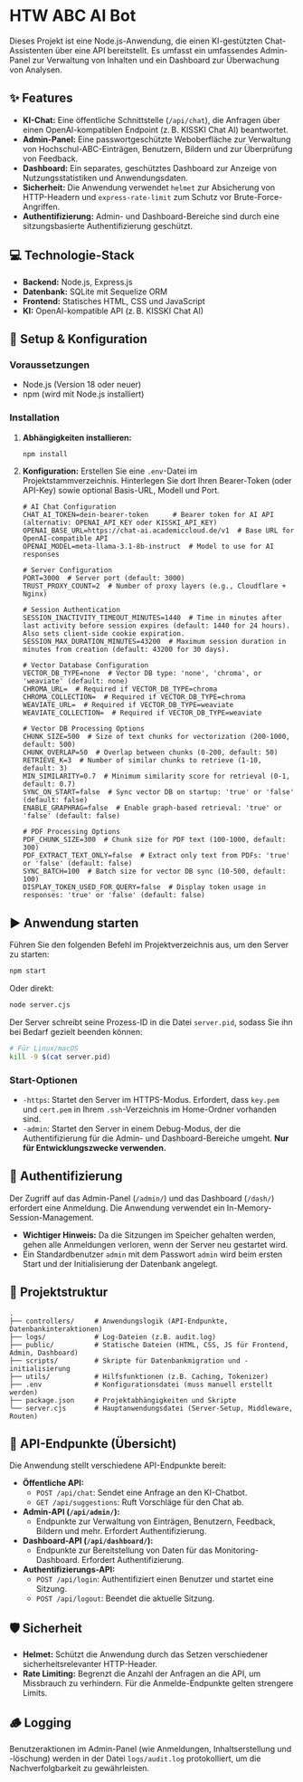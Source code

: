# HTW ABC AI Bot

Dieses Projekt ist eine Node.js-Anwendung, die einen KI-gestützten Chat-Assistenten über eine API bereitstellt. Es umfasst ein umfassendes Admin-Panel zur Verwaltung von Inhalten und ein Dashboard zur Überwachung von Analysen.

## ✨ Features

- **KI-Chat:** Eine öffentliche Schnittstelle (`/api/chat`), die Anfragen über einen OpenAI-kompatiblen Endpoint (z. B. KISSKI Chat AI) beantwortet.
- **Admin-Panel:** Eine passwortgeschützte Weboberfläche zur Verwaltung von Hochschul-ABC-Einträgen, Benutzern, Bildern und zur Überprüfung von Feedback.
- **Dashboard:** Ein separates, geschütztes Dashboard zur Anzeige von Nutzungsstatistiken und Anwendungsdaten.
- **Sicherheit:** Die Anwendung verwendet `helmet` zur Absicherung von HTTP-Headern und `express-rate-limit` zum Schutz vor Brute-Force-Angriffen.
- **Authentifizierung:** Admin- und Dashboard-Bereiche sind durch eine sitzungsbasierte Authentifizierung geschützt.

## 💻 Technologie-Stack

- **Backend:** Node.js, Express.js
- **Datenbank:** SQLite mit Sequelize ORM
- **Frontend:** Statisches HTML, CSS und JavaScript
- **KI:** OpenAI-kompatible API (z. B. KISSKI Chat AI)

## 🚀 Setup & Konfiguration

### Voraussetzungen

- Node.js (Version 18 oder neuer)
- npm (wird mit Node.js installiert)

### Installation

1.  **Abhängigkeiten installieren:**
    ```bash
    npm install
    ```

2.  **Konfiguration:**
    Erstellen Sie eine `.env`-Datei im Projektstammverzeichnis. Hinterlegen Sie dort Ihren Bearer-Token (oder API-Key) sowie optional Basis-URL, Modell und Port.

    ```env
    # AI Chat Configuration
    CHAT_AI_TOKEN=dein-bearer-token      # Bearer token for AI API (alternativ: OPENAI_API_KEY oder KISSKI_API_KEY)
    OPENAI_BASE_URL=https://chat-ai.academiccloud.de/v1  # Base URL for OpenAI-compatible API
    OPENAI_MODEL=meta-llama-3.1-8b-instruct  # Model to use for AI responses

    # Server Configuration
    PORT=3000  # Server port (default: 3000)
    TRUST_PROXY_COUNT=2  # Number of proxy layers (e.g., Cloudflare + Nginx)

    # Session Authentication
    SESSION_INACTIVITY_TIMEOUT_MINUTES=1440  # Time in minutes after last activity before session expires (default: 1440 for 24 hours). Also sets client-side cookie expiration.
    SESSION_MAX_DURATION_MINUTES=43200  # Maximum session duration in minutes from creation (default: 43200 for 30 days).

    # Vector Database Configuration
    VECTOR_DB_TYPE=none  # Vector DB type: 'none', 'chroma', or 'weaviate' (default: none)
    CHROMA_URL=  # Required if VECTOR_DB_TYPE=chroma
    CHROMA_COLLECTION=  # Required if VECTOR_DB_TYPE=chroma
    WEAVIATE_URL=  # Required if VECTOR_DB_TYPE=weaviate
    WEAVIATE_COLLECTION=  # Required if VECTOR_DB_TYPE=weaviate

    # Vector DB Processing Options
    CHUNK_SIZE=500  # Size of text chunks for vectorization (200-1000, default: 500)
    CHUNK_OVERLAP=50  # Overlap between chunks (0-200, default: 50)
    RETRIEVE_K=3  # Number of similar chunks to retrieve (1-10, default: 3)
    MIN_SIMILARITY=0.7  # Minimum similarity score for retrieval (0-1, default: 0.7)
    SYNC_ON_START=false  # Sync vector DB on startup: 'true' or 'false' (default: false)
    ENABLE_GRAPHRAG=false  # Enable graph-based retrieval: 'true' or 'false' (default: false)

    # PDF Processing Options
    PDF_CHUNK_SIZE=300  # Chunk size for PDF text (100-1000, default: 300)
    PDF_EXTRACT_TEXT_ONLY=false  # Extract only text from PDFs: 'true' or 'false' (default: false)
    SYNC_BATCH=100  # Batch size for vector DB sync (10-500, default: 100)
    DISPLAY_TOKEN_USED_FOR_QUERY=false  # Display token usage in responses: 'true' or 'false' (default: false)
    ```

## ▶️ Anwendung starten

Führen Sie den folgenden Befehl im Projektverzeichnis aus, um den Server zu starten:

```bash
npm start
```

Oder direkt:

```bash
node server.cjs
```

Der Server schreibt seine Prozess-ID in die Datei `server.pid`, sodass Sie ihn bei Bedarf gezielt beenden können:

```bash
# Für Linux/macOS
kill -9 $(cat server.pid)
```

### Start-Optionen

-   `-https`: Startet den Server im HTTPS-Modus. Erfordert, dass `key.pem` und `cert.pem` in Ihrem `.ssh`-Verzeichnis im Home-Ordner vorhanden sind.
-   `-admin`: Startet den Server in einem Debug-Modus, der die Authentifizierung für die Admin- und Dashboard-Bereiche umgeht. **Nur für Entwicklungszwecke verwenden.**

## 🔐 Authentifizierung

Der Zugriff auf das Admin-Panel (`/admin/`) und das Dashboard (`/dash/`) erfordert eine Anmeldung. Die Anwendung verwendet ein In-Memory-Session-Management.

-   **Wichtiger Hinweis:** Da die Sitzungen im Speicher gehalten werden, gehen alle Anmeldungen verloren, wenn der Server neu gestartet wird.
-   Ein Standardbenutzer `admin` mit dem Passwort `admin` wird beim ersten Start und der Initialisierung der Datenbank angelegt.

## 📁 Projektstruktur

```
.
├── controllers/     # Anwendungslogik (API-Endpunkte, Datenbankinteraktionen)
├── logs/            # Log-Dateien (z.B. audit.log)
├── public/          # Statische Dateien (HTML, CSS, JS für Frontend, Admin, Dashboard)
├── scripts/         # Skripte für Datenbankmigration und -initialisierung
├── utils/           # Hilfsfunktionen (z.B. Caching, Tokenizer)
├── .env             # Konfigurationsdatei (muss manuell erstellt werden)
├── package.json     # Projektabhängigkeiten und Skripte
└── server.cjs       # Hauptanwendungsdatei (Server-Setup, Middleware, Routen)
```

## 📝 API-Endpunkte (Übersicht)

Die Anwendung stellt verschiedene API-Endpunkte bereit:

-   **Öffentliche API:**
    -   `POST /api/chat`: Sendet eine Anfrage an den KI-Chatbot.
    -   `GET /api/suggestions`: Ruft Vorschläge für den Chat ab.
-   **Admin-API (`/api/admin/`):**
    -   Endpunkte zur Verwaltung von Einträgen, Benutzern, Feedback, Bildern und mehr. Erfordert Authentifizierung.
-   **Dashboard-API (`/api/dashboard/`):**
    -   Endpunkte zur Bereitstellung von Daten für das Monitoring-Dashboard. Erfordert Authentifizierung.
-   **Authentifizierungs-API:**
    -   `POST /api/login`: Authentifiziert einen Benutzer und startet eine Sitzung.
    -   `POST /api/logout`: Beendet die aktuelle Sitzung.

## 🛡️ Sicherheit

-   **Helmet:** Schützt die Anwendung durch das Setzen verschiedener sicherheitsrelevanter HTTP-Header.
-   **Rate Limiting:** Begrenzt die Anzahl der Anfragen an die API, um Missbrauch zu verhindern. Für die Anmelde-Endpunkte gelten strengere Limits.

## 🪵 Logging

Benutzeraktionen im Admin-Panel (wie Anmeldungen, Inhaltserstellung und -löschung) werden in der Datei `logs/audit.log` protokolliert, um die Nachverfolgbarkeit zu gewährleisten.
